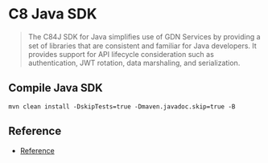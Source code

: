 # C8 Java SDK

> The C84J SDK for Java simpliﬁes use of GDN Services by providing a set of libraries that are consistent and familiar for Java developers. It provides support for API lifecycle consideration such as authentication, JWT rotation, data marshaling, and serialization.

## Compile Java SDK

```
mvn clean install -DskipTests=true -Dmaven.javadoc.skip=true -B
```

## Reference

- [Reference](docs/Drivers/Java/Reference/README.md)
